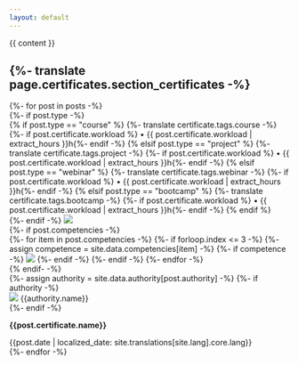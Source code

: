 ```yaml
---
layout: default
---
```


{{ content }}

<h2>{%- translate page.certificates.section_certificates -%}</h2>

<div class="certificate-container unselectable">
    {%- for post in posts -%}
        <div class="certificate-card">
            <!-- Tipo do certificado -->
            {%- if post.type -%}
                <div class="certificate-type">
                    {% if post.type == "course" %}
                        <i class="fa-solid fa-graduation-cap"></i>
                        <span>
                            {%- translate certificate.tags.course -%}
                            {%- if post.certificate.workload %} • {{ post.certificate.workload | extract_hours }}h{%- endif -%}
                        </span>
                    {% elsif post.type == "project" %}
                        <i class="fa-solid fa-rocket"></i>
                        <span>
                            {%- translate certificate.tags.project -%}
                            {%- if post.certificate.workload %} • {{ post.certificate.workload | extract_hours }}h{%- endif -%}
                        </span>
                    {% elsif post.type == "webinar" %}
                        <i class="fa-solid fa-users-viewfinder"></i>
                        <span>
                            {%- translate certificate.tags.webinar -%}
                            {%- if post.certificate.workload %} • {{ post.certificate.workload | extract_hours }}h{%- endif -%}
                        </span>
                    {% elsif post.type == "bootcamp" %}
                        <i class="fa-solid fa-users-gear"></i>
                        <span>
                            {%- translate certificate.tags.bootcamp -%}
                            {%- if post.certificate.workload %} • {{ post.certificate.workload | extract_hours }}h{%- endif -%}
                        </span>
                    {% endif %}
                </div>
            {%- endif -%}
            <!-- Imagem ilustrativa do certificado -->
            <img class="thumbnail" src="/assets/images/certificates/{{post.code}}/thumb.jpeg" />
            <!-- Conteúdos do certificado -->
            <div class="certificate-content">
                <!-- Competências do certificado -->
                {%- if post.competencies -%}
                    <div class="certificate-competencies">
                        {%- for item in post.competencies -%}
                            {%- if forloop.index <= 3 -%}
                                {%- assign competence = site.data.competencies[item] -%}
                                {%- if competence -%}
                                    <img src="{{competence.logo}}" style="background-color:{{competence.color}}" />
                                {%- endif -%}
                            {%- endif -%}
                        {%- endfor -%}
                    </div>
                {% endif- -%}
                <!-- Área para o conteúdo principal do certificado -->
                <div class="certificate-area">
                    <!-- Empresa emissora do certificado -->
                    {%- assign authority = site.data.authority[post.authority] -%}
                    {%- if authority -%}
                        <div class="certificate-authority">
                            <img src="{{authority.logo}}" />
                            <span>{{authority.name}}</span>
                        </div>
                    {%- endif -%}
                    <!-- Nome do certificado -->
                    <p><strong>{{post.certificate.name}}</strong></p>
                    <!-- Data de emissão do certificado -->
                    <span>{{post.date | localized_date: site.translations[site.lang].core.lang}}</span>
                </div>
            </div>
        </div>
    {%- endfor -%}
</div>